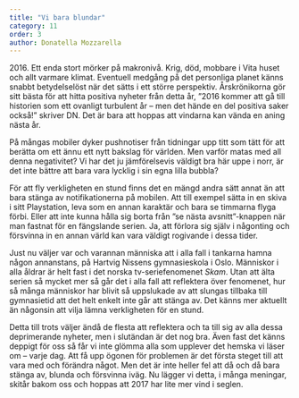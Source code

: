 ```yaml
---
title: "Vi bara blundar"
category: 11
order: 3
author: Donatella Mozzarella
---
```


2016\. Ett enda stort mörker på makronivå. Krig, död, mobbare i Vita huset och allt varmare klimat. Eventuell medgång på det personliga planet känns snabbt betydelselöst när det sätts i ett större perspektiv. Årskrönikorna gör sitt bästa för att hitta positiva nyheter från detta år, ”2016 kommer att gå till historien som ett ovanligt turbulent år – men det hände en del positiva saker också!” skriver DN. Det är bara att hoppas att vindarna kan vända en aning nästa år.

På mångas mobiler dyker pushnotiser från tidningar upp titt som tätt för att berätta om ett ännu ett nytt bakslag för världen.  Men varför matas med all denna negativitet? Vi har det ju jämförelsevis väldigt bra här uppe i norr, är det inte bättre att bara vara lycklig i sin egna lilla bubbla?

För att fly verkligheten en stund finns det en mängd andra sätt annat än att bara stänga av notifikationerna på mobilen. Att till exempel sätta in en skiva i sitt Playstation, leva som en annan karaktär och bara se timmarna flyga förbi. Eller att inte kunna hålla sig borta från ”se nästa avsnitt”-knappen när man fastnat för en fängslande serien. Ja, att förlora sig själv i någonting och försvinna in en annan värld kan vara väldigt rogivande i dessa tider.

Just nu väljer var och varannan människa att i alla fall i tankarna hamna någon annanstans, på Hartvig Nissens gymnasieskola i Oslo. Människor i alla åldrar är helt fast i det norska tv-seriefenomenet _Skam_. Utan att älta serien så mycket mer så går det i alla fall att reflektera över fenomenet, hur så många människor har blivit så uppslukade av att slungas tillbaka till gymnasietid att det helt enkelt inte går att stänga av. Det känns mer aktuellt än någonsin att vilja lämna verkligheten för en stund.

Detta till trots väljer ändå de flesta att reflektera och ta till sig av alla dessa deprimerande nyheter, men i slutändan är det nog bra. Även fast det känns deppigt för oss så får vi inte glömma alla som upplever det hemska vi läser om – varje dag. Att få upp ögonen för problemen är det första steget till att vara med och förändra något. Men det är inte heller fel att då och då bara stänga av, blunda och försvinna iväg. Nu lägger vi detta, i många meningar, skitår bakom oss och hoppas att 2017 har lite mer vind i seglen.
